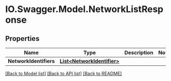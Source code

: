 # IO.Swagger.Model.NetworkListResponse
## Properties

Name | Type | Description | Notes
------------ | ------------- | ------------- | -------------
**NetworkIdentifiers** | [**List&lt;NetworkIdentifier&gt;**](NetworkIdentifier.md) |  | 

[[Back to Model list]](../README.md#documentation-for-models) [[Back to API list]](../README.md#documentation-for-api-endpoints) [[Back to README]](../README.md)

